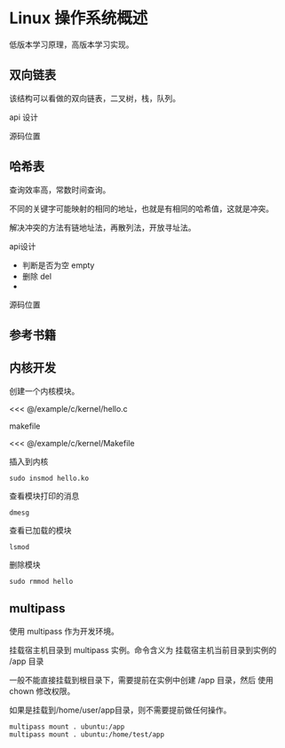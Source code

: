 # Linux 操作系统概述

低版本学习原理，高版本学习实现。

## 双向链表

该结构可以看做的双向链表，二叉树，栈，队列。

api 设计

源码位置

## 哈希表

查询效率高，常数时间查询。

不同的关键字可能映射的相同的地址，也就是有相同的哈希值，这就是冲突。

解决冲突的方法有链地址法，再散列法，开放寻址法。

api设计

- 判断是否为空 empty
- 删除 del
- 

源码位置

## 参考书籍

## 内核开发

创建一个内核模块。

<<< @/example/c/kernel/hello.c

makefile

<<< @/example/c/kernel/Makefile

插入到内核

```shell
sudo insmod hello.ko
```

查看模块打印的消息

```shell
dmesg
```

查看已加载的模块

```shell
lsmod
```

删除模块

```shell
sudo rmmod hello
```

## multipass

使用 multipass 作为开发环境。

挂载宿主机目录到 multipass 实例。命令含义为
挂载宿主机当前目录到实例的 /app 目录

一般不能直接挂载到根目录下，需要提前在实例中创建 /app 目录，然后
使用 chown 修改权限。

如果是挂载到/home/user/app目录，则不需要提前做任何操作。

```shell
multipass mount . ubuntu:/app
multipass mount . ubuntu:/home/test/app
```